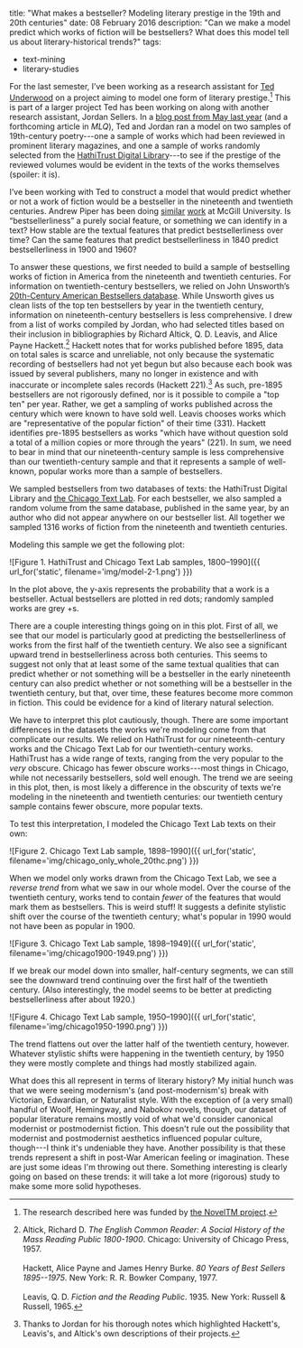 title: "What makes a bestseller? Modeling literary prestige in the 19th and 20th centuries"
date: 08 February 2016
description: "Can we make a model predict which works of fiction will be bestsellers? What does this model tell us about literary-historical trends?"
tags:
  - text-mining
  - literary-studies

For the last semester, I’ve been working as a research assistant for [Ted Underwood](http://tedunderwood.com) on a project aiming to model one form of literary prestige.[^novel] This is part of a larger project Ted has been working on along with another research assistant, Jordan Sellers. In a [blog post from May last year](http://tedunderwood.com/2015/05/18/how-quickly-do-literary-standards-change/) (and a forthcoming article in *MLQ*), Ted and Jordan ran a model on two samples of 19th-century poetry---one a sample of works which had been reviewed in prominent literary magazines, and one a sample of works randomly selected from the [HathiTrust Digital Library](http://hathitrust.org)---to see if the prestige of the reviewed volumes would be evident in the texts of the works themselves (spoiler: it is).

I’ve been working with Ted to construct a model that would predict whether or not a work of fiction would be a bestseller in the nineteenth and twentieth centuries. Andrew Piper has been doing [similar](http://txtlab.org/?p=596) [work](http://txtlab.org/?p=608) at McGill University. Is “bestsellerliness” a purely social feature, or something we can identify in a text? How stable are the textual features that predict bestsellerliness over time? Can the same features that predict bestsellerliness in 1840 predict bestsellerliness in 1900 and 1960?

To answer these questions, we first needed to build a sample of bestselling works of fiction in America from the nineteenth and twentieth centuries. For information on twentieth-century bestsellers, we relied on John Unsworth’s [20th-Century American Bestsellers database](http://unsworth.unet.brandeis.edu/courses/bestsellers/). While Unsworth gives us clean lists of the top ten bestsellers by year in the twentieth century, information on nineteenth-century bestsellers is less comprehensive. I drew from a list of works compiled by Jordan, who had selected titles based on their inclusion in bibliographies by Richard Altick, Q. D. Leavis, and Alice Payne Hackett.[^1] Hackett notes that for works published before 1895, data on total sales is scarce and unreliable, not only because the systematic recording of bestsellers had not yet begun but also because each book was issued by several publishers, many no longer in existence and with inaccurate or incomplete sales records (Hackett 221).[^2] As such, pre-1895 bestsellers are not rigorously defined, nor is it possible to compile a "top ten" per year. Rather, we get a sampling of works published across the century which were known to have sold well. Leavis chooses works which are "representative of the popular fiction" of their time (331). Hackett identifies pre-1895 bestsellers as works "which have without question sold a total of a million copies or more through the years" (221).  In sum, we need to bear in mind that our nineteenth-century sample is less comprehensive than our twentieth-century sample and that it represents a sample of well-known, popular works more than a sample of bestsellers.

We sampled bestsellers from two databases of texts: the HathiTrust Digital Library and [the Chicago Text Lab](https://lucian.uchicago.edu/blogs/literarynetworks/). For each bestseller, we also sampled a random volume from the same database, published in the same year, by an author who did not appear anywhere on our bestseller list. All together we sampled 1316 works of fiction from the nineteenth and twentieth centuries.

Modeling this sample we get the following plot:

![Figure 1. HathiTrust and Chicago Text Lab samples, 1800&ndash;1990]({{ url_for('static', filename='img/model-2-1.png') }})

In the plot above, the y-axis represents the probability that a work is a bestseller. Actual bestsellers are plotted in red dots; randomly sampled works are grey +s.

There are a couple interesting things going on in this plot. First of all, we see that our model is particularly good at predicting the bestsellerliness of works from the first half of the twentieth century. We also see a significant upward trend in bestsellerliness across both centuries. This seems to suggest not only that at least some of the same textual qualities that can predict whether or not something will be a bestseller in the early nineteenth century can also predict whether or not something will be a bestseller in the twentieth century, but that, over time, these features become more common in fiction. This could be evidence for a kind of literary natural selection.

We have to interpret this plot cautiously, though. There are some important differences in the datasets the works we're modeling come from that complicate our results. We relied on HathiTrust for our nineteenth-century works and the Chicago Text Lab for our twentieth-century works. HathiTrust has a wide range of texts, ranging from the very popular to the *very* obscure. Chicago has fewer obscure works---most things in Chicago, while not necessarily bestsellers, sold well enough. The trend we are seeing in this plot, then, is most likely a difference in the obscurity of texts we're modeling in the nineteenth and twentieth centuries: our twentieth century sample contains fewer obscure, more popular texts.

To test this interpretation, I modeled the Chicago Text Lab texts on their own:

![Figure 2. Chicago Text Lab sample, 1898&ndash;1990]({{ url_for('static', filename='img/chicago_only_whole_20thc.png') }})

When we model only works drawn from the Chicago Text Lab, we see a *reverse trend* from what we saw in our whole model. Over the course of the twentieth century, works tend to contain *fewer* of the features that would mark them as bestsellers. This is weird stuff! It suggests a definite stylistic shift over the course of the twentieth century; what's popular in 1990 would not have been as popular in 1900.

![Figure 3. Chicago Text Lab sample, 1898&ndash;1949]({{ url_for('static', filename='img/chicago1900-1949.png') }})

If we break our model down into smaller, half-century segments, we can still see the downward trend continuing over the first half of the twentieth century. (Also interestingly, the model seems to be better at predicting bestsellerliness after about 1920.)

![Figure 4. Chicago Text Lab sample, 1950&ndash;1990]({{ url_for('static', filename='img/chicago1950-1990.png') }})

The trend flattens out over the latter half of the twentieth century, however. Whatever stylistic shifts were happening in the twentieth century, by 1950 they were mostly complete and things had mostly stabilized again. 

What does this all represent in terms of literary history? My initial hunch was that we were seeing modernism's (and post-modernism's) break with Victorian, Edwardian, or Naturalist style. With the exception of (a very small) handful of Woolf, Hemingway, and Nabokov novels, though, our dataset of popular literature remains mostly void of what we'd consider canonical modernist or postmodernist fiction. This doesn't rule out the possibility that modernist and postmodernist aesthetics influenced popular culture, though---I think it's undeniable they have. Another possibility is that these trends represent a shift in post-War American feeling or imagination. These are just some ideas I'm throwing out there. Something interesting is clearly going on based on these trends: it will take a lot more (rigorous) study to make some more solid hypotheses.

[^novel]: The research described here was funded by [the NovelTM project](http://novel-tm.ca).

[^1]: Altick, Richard D. *The English Common Reader: A Social History of the Mass Reading Public 1800-1900*. Chicago: University of Chicago Press, 1957.<br /><br />
Hackett, Alice Payne and James Henry Burke. *80 Years of Best Sellers 1895--1975*. New York: R. R. Bowker Company, 1977.<br /><br />
Leavis, Q. D. *Fiction and the Reading Public*. 1935. New York: Russell & Russell, 1965.

[^2]: Thanks to Jordan for his thorough notes which highlighted Hackett's, Leavis's, and Altick's own descriptions of their projects.
